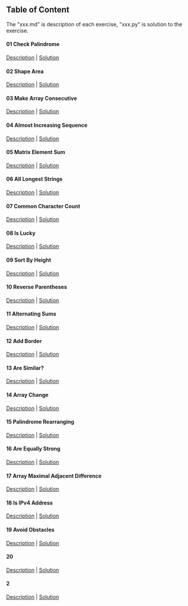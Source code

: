 ## Table of Content

The "xxx.md" is description of each exercise, "xxx.py" is solution to the exercise. 

#### 01 Check Palindrome

[Description](https://github.com/beatice/CodeFights/blob/master/Exercises/Intro/01%20Check%20Palindrome.md) | [Solution](https://github.com/beatice/CodeFights/blob/master/Exercises/Intro/01%20Solution.py)

#### 02 Shape Area

[Description](https://github.com/beatice/CodeFights/blob/master/Exercises/Intro/02%20Shape%20Area.md) | [Solution](https://github.com/beatice/CodeFights/blob/master/Exercises/Intro/02%20Solution.py)

#### 03 Make Array Consecutive

[Description](https://github.com/beatice/CodeFights/blob/master/Exercises/Intro/03%20Make%20Array%20Consecutive.md) | [Solution](https://github.com/beatice/CodeFights/blob/master/Exercises/Intro/03%20Solution.py)

#### 04 Almost Increasing Sequence

[Description](https://github.com/beatice/CodeFights/blob/master/Exercises/Intro/04%20Almost%20Increasing%20Sequence.md) | [Solution]()

#### 05 Matrix Element Sum

[Description](https://github.com/beatice/CodeFights/blob/master/Exercises/Intro/05%20Matrix%20Element%20Sum.md) | [Solution](https://github.com/beatice/CodeFights/blob/master/Exercises/Intro/05%20Solution.py)

#### 06 All Longest Strings

[Description](https://github.com/beatice/CodeFights/blob/master/Exercises/Intro/06%20All%20Longest%20Strings.md) | [Solution](https://github.com/beatice/CodeFights/blob/master/Exercises/Intro/06%20Solution.py)

#### 07 Common Character Count

[Description](https://github.com/beatice/CodeFights/blob/master/Exercises/Intro/07%20Common%20Character%20Count.md) | [Solution](https://github.com/beatice/CodeFights/blob/master/Exercises/Intro/07%20Solution.py)

#### 08 Is Lucky

[Description](https://github.com/beatice/CodeFights/blob/master/Exercises/Intro/08%20Is%20Lucky.md) | [Solution](https://github.com/beatice/CodeFights/blob/master/Exercises/Intro/08%20Solution.py)

#### 09 Sort By Height

[Description](https://github.com/beatice/CodeFights/blob/master/Exercises/Intro/09%20Sort%20By%20Height.md) | [Solution]()

#### 10 Reverse Parentheses

[Description](https://github.com/beatice/CodeFights/blob/master/Exercises/Intro/10%20Reverse%20Parentheses.md) | [Solution]()

#### 11 Alternating Sums

[Description](https://github.com/beatice/CodeFights/blob/master/Exercises/Intro/11%20Alternating%20Sums.md) | [Solution](https://github.com/beatice/CodeFights/blob/master/Exercises/Intro/11%20Solution.py)

#### 12 Add Border

[Description](https://github.com/beatice/CodeFights/blob/master/Exercises/Intro/12%20Add%20Border.md) | [Solution](https://github.com/beatice/CodeFights/blob/master/Exercises/Intro/12%20Solution.py)

#### 13 Are Similar? 

[Description](https://github.com/beatice/CodeFights/blob/master/Exercises/Intro/13%20Are%20Similar.md) | [Solution](https://github.com/beatice/CodeFights/blob/master/Exercises/Intro/13%20Solution.py)

#### 14 Array Change

[Description](https://github.com/beatice/CodeFights/blob/master/Exercises/Intro/14%20Array%20Change.md) | [Solution](https://github.com/beatice/CodeFights/blob/master/Exercises/Intro/14%20Solution.py)

#### 15 Palindrome Rearranging

[Description](https://github.com/beatice/CodeFights/blob/master/Exercises/Intro/15%20Palindrome%20Rearranging.md) | [Solution](https://github.com/beatice/CodeFights/blob/master/Exercises/Intro/15%20Solution.py)

#### 16 Are Equally Strong

[Description](https://github.com/beatice/CodeFights/blob/master/Exercises/Intro/16%20Are%20Equally%20Strong.md) | [Solution](https://github.com/beatice/CodeFights/blob/master/Exercises/Intro/16%20Solution.py)

#### 17 Array Maximal Adjacent Difference

[Description](https://github.com/beatice/CodeFights/blob/master/Exercises/Intro/17%20Array%20Maximal%20Adjacent%20Difference.md) | [Solution](https://github.com/beatice/CodeFights/blob/master/Exercises/Intro/17%20Solution.py)

#### 18 Is IPv4 Address

[Description](https://github.com/beatice/CodeFights/blob/master/Exercises/Intro/18%20Is%20IPv4%20Address.md) | [Solution](https://github.com/beatice/CodeFights/blob/master/Exercises/Intro/18%20Solution.py)

#### 19 Avoid Obstacles

[Description](https://github.com/beatice/CodeFights/blob/master/Exercises/Intro/19%20Avoid%20Obstacles.md) | [Solution]()

#### 20

[Description]() | [Solution]()

#### 2

[Description]() | [Solution]()
